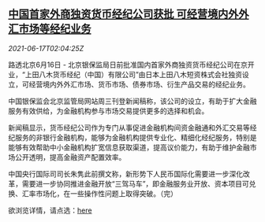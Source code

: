<!--1623897062000-->
[中国首家外商独资货币经纪公司获批 可经营境内外外汇市场等经纪业务](https://cn.reuters.com/article/china-approval-foreign-fx-brokeragefirm-idCNKCS2DT060)
------

<div><i>2021-06-17T02:04:25Z</i></div><p>路透北京6月16日 - 北京银保监局日前批准国内首家外商独资货币经纪公司在京开业，“上田八木货币经纪（中国）有限公司”由日本上田八木短资株式会社独资设立，可经营境内外外汇市场、货币市场、债券市场、衍生产品交易的经纪业务。</p><p>中国银保监会北京监管局网站周三刊登新闻稿称，该公司的设立，有助于扩大金融服务有效供给，为金融机构参与市场交易提供更多的选择和机会。</p><p>新闻稿显示，货币经纪公司作为专门从事促进金融机构间资金融通和外汇交易等经纪服务的非银行金融机构，能够为金融机构提供专业化、精细化经纪服务，特别是能够有效帮助中小金融机构扩宽信息获取渠道，提高议价能力，有助于维护金融市场公开透明，提高金融资产配置效率。</p><p>中国央行国际司司长朱隽此前撰文称，新形势下人民币国际化需要进一步深化改革，需要进一步协同推进金融开放“三驾马车”，即金融服务业开放、资本项目可兑换、汇率市场化，在一些操作性问题上取得突破。（完）</p><p>欲浏览详情，请点选：<a href="https://www.cbirc.gov.cn/branch/beijing/view/pages/common/ItemDetail.html?docId=990338&amp;itemId=1850">here</a></p>
